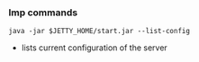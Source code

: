 ### Imp commands

`java -jar $JETTY_HOME/start.jar --list-config`
- lists current configuration of the server

